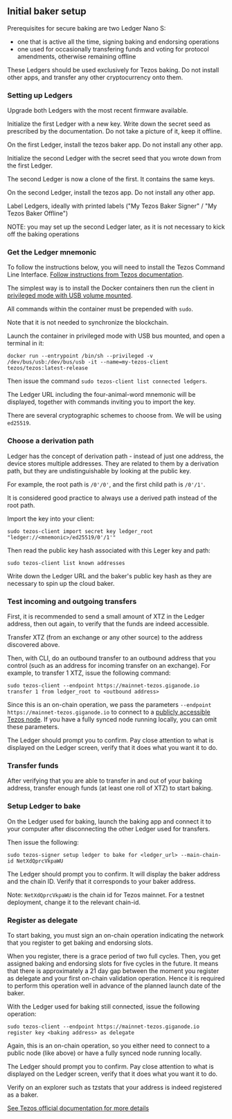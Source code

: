 ## Initial baker setup

Prerequisites for secure baking are two Ledger Nano S:

* one that is active all the time, signing baking and endorsing operations
* one used for occasionally transfering funds and voting for protocol amendments, otherwise remaining offline

These Ledgers should be used exclusively for Tezos baking. Do not install other apps, and transfer any other cryptocurrency onto them.

### Setting up Ledgers

Upgrade both Ledgers with the most recent firmware available.

Initialize the first Ledger with a new key. Write down the secret seed as prescribed by the documentation. Do not take a picture of it, keep it offline.

On the first Ledger, install the tezos baker app. Do not install any other app.

Initialize the second Ledger with the secret seed that you wrote down from the first Ledger.

The second Ledger is now a clone of the first. It contains the same keys.

On the second Ledger, install the tezos app. Do not install any other app.

Label Ledgers, ideally with printed labels ("My Tezos Baker Signer" / "My Tezos Baker Offline")

NOTE: you may set up the second Ledger later, as it is not necessary to kick off the baking operations

### Get the Ledger mnemonic

To follow the instructions below, you will need to install the Tezos Command Line Interface. [Follow instructions from Tezos documentation](https://tezos.gitlab.io/introduction/howtoget.html).

The simplest way is to install the Docker containers then run the client in [privileged mode with USB volume mounted](https://tezos.stackexchange.com/questions/395/has-anyone-got-ledger-working-within-docker).

All commands within the container must be prepended with `sudo`.

Note that it is not needed to synchronize the blockchain.

Launch the container in privileged mode with USB bus mounted, and open a terminal in it:

```
docker run --entrypoint /bin/sh --privileged -v /dev/bus/usb:/dev/bus/usb -it --name=my-tezos-client tezos/tezos:latest-release
```

Then issue the command `sudo tezos-client list connected ledgers`.

The Ledger URL including the four-animal-word mnemonic will be displayed, together with commands inviting you to import the key.

There are several cryptographic schemes to choose from. We will be using `ed25519`.

### Choose a derivation path

Ledger has the concept of derivation path - instead of just one address, the device stores multiple addresses. They are related to them by a derivation path, but they are undistinguishable by looking at the public key.

For example, the root path is `/0'/0'`, and the first child path is `/0'/1'`.

It is considered good practice to always use a derived path instead of the root path.

Import the key into your client:

```
sudo tezos-client import secret key ledger_root "ledger://<mnemonic>/ed25519/0'/1'"
```

Then read the public key hash associated with this Leger key and path:

```
sudo tezos-client list known addresses
```

Write down the Ledger URL and the baker's public key hash as they are necessary to spin up the cloud baker.

### Test incoming and outgoing transfers

First, it is recommended to send a small amount of XTZ in the Ledger address, then out again, to verify that the funds are indeed accessible.

Transfer XTZ (from an exchange or any other source) to the address discovered above.

Then, with CLI, do an outbound transfer to an outbound address that you control (such as an address for incoming transfer on an exchange). For example, to transfer 1 XTZ, issue the following command:

```
sudo tezos-client --endpoint https://mainnet-tezos.giganode.io transfer 1 from ledger_root to <outbound address>
```

Since this is an on-chain operation, we pass the parameters `--endpoint https://mainnet-tezos.giganode.io` to connect to a [publicly accessible Tezos node](https://tezos.giganode.io/). If you have a fully synced node running locally, you can omit these parameters.

The Ledger should prompt you to confirm. Pay close attention to what is displayed on the Ledger screen, verify that it does what you want it to do.

### Transfer funds

After verifying that you are able to transfer in and out of your baking address, transfer enough funds (at least one roll of XTZ) to start baking.

### Setup Ledger to bake

On the Ledger used for baking, launch the baking app and connect it to your computer after disconnecting the other Ledger used for transfers.

Then issue the following:

```
sudo tezos-signer setup ledger to bake for <ledger_url> --main-chain-id NetXdQprcVkpaWU
```

The Ledger should prompt you to confirm. It will display the baker address and the chain ID. Verify that it corresponds to your baker address.

Note: `NetXdQprcVkpaWU` is the chain id for Tezos mainnet. For a testnet deployment, change it to the relevant chain-id.

### Register as delegate

To start baking, you must sign an on-chain operation indicating the network that you register to get baking and endorsing slots.

When you register, there is a grace period of two full cycles. Then, you get assigned baking and endorsing slots for five cycles in the future. It means that there is approximately a 21 day gap between the moment you register as delegate and your first on-chain validation operation. Hence it is required to perform this operation well in advance of the planned launch date of the baker.


With the Ledger used for baking still connected, issue the following operation:

```
sudo tezos-client --endpoint https://mainnet-tezos.giganode.io register key <baking address> as delegate
```

Again, this is an on-chain operation, so you either need to connect to a public node (like above) or have a fully synced node running locally.

The Ledger should prompt you to confirm. Pay close attention to what is displayed on the Ledger screen, verify that it does what you want it to do.

Verify on an explorer such as tzstats that your address is indeed registered as a baker.

[See Tezos official documentation for more details](https://tezos.gitlab.io/introduction/howtorun.html#register-and-check-your-rights)
